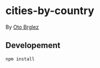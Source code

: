 # cities-by-country

By [Oto Brglez][otobrglez]

## Developement

    npm install

[otobrglez]:http://github.com/otobrglez

